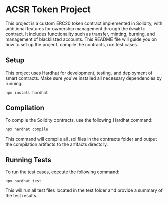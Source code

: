 # ACSR Token Project

This project is a custom ERC20 token contract implemented in Solidity, with additional features for ownership management through the `Ownable` contract. It includes functionality such as transfer, minting, burning, and management of blacklisted accounts. This README file will guide you on how to set up the project, compile the contracts, run test cases.

## Setup
This project uses Hardhat for development, testing, and deployment of smart contracts. Make sure you've installed all necessary dependencies by running:
```
npm install hardhat
```

## Compilation
To compile the Solidity contracts, use the following Hardhat command:
```
npx hardhat compile
```
This command will compile all .sol files in the contracts folder and output the compilation artifacts to the artifacts directory.

## Running Tests
To run the test cases, execute the following command:
```
npx hardhat test
```
This will run all test files located in the test folder and provide a summary of the test results.
